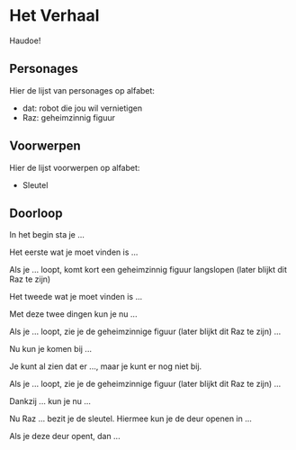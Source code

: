 # Het Verhaal

Haudoe!

## Personages

Hier de lijst van personages op alfabet: 
 * dat: robot die jou wil vernietigen
 * Raz: geheimzinnig figuur

## Voorwerpen

Hier de lijst voorwerpen op alfabet:

 * Sleutel

## Doorloop

In het begin sta je ...


Het eerste wat je moet vinden is ...


Als je ... loopt, komt kort een geheimzinnig figuur langslopen (later blijkt
dit Raz te zijn)

Het tweede wat je moet vinden is ...



Met deze twee dingen kun je nu ...


Als je ... loopt, zie je de geheimzinnige figuur (later blijkt
dit Raz te zijn) ...


Nu kun je komen bij ...



Je kunt al zien dat er ..., maar je kunt er nog niet bij.


Als je ... loopt, zie je de geheimzinnige figuur (later blijkt
dit Raz te zijn) ...


Dankzij ... kun je nu ...


Nu Raz ... bezit je de sleutel. Hiermee kun je de deur openen in ...


Als je deze deur opent, dan ...


